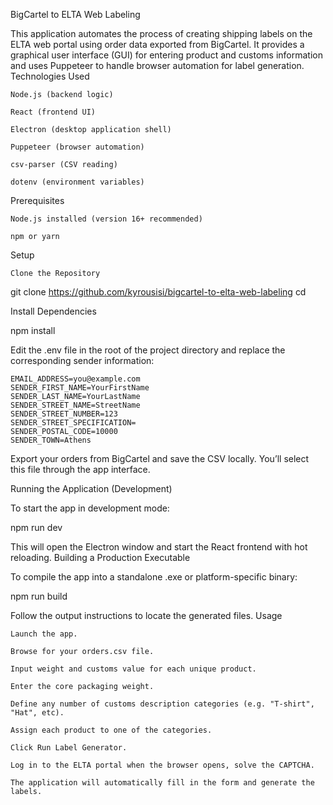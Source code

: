BigCartel to ELTA Web Labeling

This application automates the process of creating shipping labels on the ELTA web portal using order data exported from BigCartel. It provides a graphical user interface (GUI) for entering product and customs information and uses Puppeteer to handle browser automation for label generation.
Technologies Used

    Node.js (backend logic)

    React (frontend UI)

    Electron (desktop application shell)

    Puppeteer (browser automation)

    csv-parser (CSV reading)

    dotenv (environment variables)

Prerequisites

    Node.js installed (version 16+ recommended)

    npm or yarn

Setup

    Clone the Repository

git clone <https://github.com/kyrousisi/bigcartel-to-elta-web-labeling>
cd <bigcartel-to-elta-web-labeling>

Install Dependencies

npm install

Edit the .env file in the root of the project directory and replace the corresponding sender information:

    EMAIL_ADDRESS=you@example.com
    SENDER_FIRST_NAME=YourFirstName
    SENDER_LAST_NAME=YourLastName
    SENDER_STREET_NAME=StreetName
    SENDER_STREET_NUMBER=123
    SENDER_STREET_SPECIFICATION=
    SENDER_POSTAL_CODE=10000
    SENDER_TOWN=Athens


Export your orders from BigCartel and save the CSV locally. You’ll select this file through the app interface.

Running the Application (Development)

To start the app in development mode:

npm run dev

This will open the Electron window and start the React frontend with hot reloading.
Building a Production Executable

To compile the app into a standalone .exe or platform-specific binary:

npm run build

Follow the output instructions to locate the generated files.
Usage

    Launch the app.

    Browse for your orders.csv file.

    Input weight and customs value for each unique product.

    Enter the core packaging weight.

    Define any number of customs description categories (e.g. "T-shirt", "Hat", etc).

    Assign each product to one of the categories.

    Click Run Label Generator.

    Log in to the ELTA portal when the browser opens, solve the CAPTCHA.

    The application will automatically fill in the form and generate the labels.
